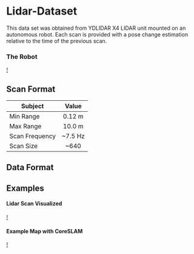 # Lidar-Dataset

This data set was obtained from YDLIDAR X4 LIDAR unit mounted on an
autonomous robot. Each scan is provided with a pose change estimation
relative to the time of the previous scan.

### The Robot

[!](http://broombot.express-portfolios.com/img/portfolio/robot.jpg)

## Scan Format

| Subject        | Value |
| -------------  |:-------------:|
| Min Range      | 0.12 m        |
| Max Range      | 10.0 m        |
| Scan Frequency | ~7.5 Hz       |
| Scan Size      | ~640          |


## Data Format


## Examples

#### Lidar Scan Visualized

[!](http://broombot.express-portfolios.com/img/portfolio/lidar.png)


#### Example Map with CoreSLAM

[!](http://broombot.express-portfolios.com/img/portfolio/map.png)

